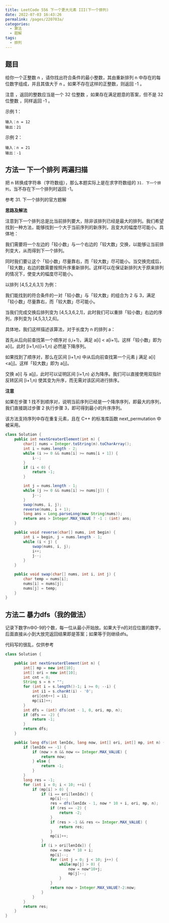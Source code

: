 ```yaml
---
title: LeetCode 556 下一个更大元素 III(下一个排列)
date: 2022-07-03 16:43:26
permalink: /pages/220703a/
categories:
  - 算法
  - 题解
tags:
  - 排列
---
```


## 题目

给你一个正整数 n ，请你找出符合条件的最小整数，其由重新排列 n 中存在的每位数字组成，并且其值大于 n 。如果不存在这样的正整数，则返回 -1 。

注意 ，返回的整数应当是一个 32 位整数 ，如果存在满足题意的答案，但不是 32 位整数 ，同样返回 -1 。

示例 1：
```
输入：n = 12
输出：21
```
示例 2：
```
输入：n = 21
输出：-1
```

## 方法一 下一个排列 两遍扫描

把 n 转换成字符串（字符数组），那么本题实际上是在求字符数组的 `31. 下一个排列`，当不存在下一个排列时返回 -1。

参考 31. 下一个排列的官方题解

**思路及解法**

注意到下一个排列总是比当前排列要大，除非该排列已经是最大的排列。我们希望找到一种方法，能够找到一个大于当前序列的新序列，且变大的幅度尽可能小。具体地：

我们需要将一个左边的「较小数」与一个右边的「较大数」交换，以能够让当前排列变大，从而得到下一个排列。

同时我们要让这个「较小数」尽量靠右，而「较大数」尽可能小。当交换完成后，「较大数」右边的数需要按照升序重新排列。这样可以在保证新排列大于原来排列的情况下，使变大的幅度尽可能小。

以排列 [4,5,2,6,3,1] 为例：

我们能找到的符合条件的一对「较小数」与「较大数」的组合为 2 与 3，满足「较小数」尽量靠右，而「较大数」尽可能小。

当我们完成交换后排列变为 [4,5,3,6,2,1]，此时我们可以重排「较小数」右边的序列，序列变为 [4,5,3,1,2,6]。

具体地，我们这样描述该算法，对于长度为 n 的排列 a：

首先从后向前查找第一个顺序对 (i,i+1)，满足 a[i] < a[i+1]。这样「较小数」即为 a[i]。此时 [i+1,n)[i+1,n) 必然是下降序列。

如果找到了顺序对，那么在区间 [i+1,n) 中从后向前查找第一个元素 j 满足 a[i]<a[j]。这样「较大数」即为 a[j]。

交换 a[i] 与 a[j]，此时可以证明区间 [i+1,n) 必为降序。我们可以直接使用双指针反转区间 [i+1,n) 使其变为升序，而无需对该区间进行排序。

**注意**

如果在步骤 1 找不到顺序对，说明当前序列已经是一个降序序列，即最大的序列，我们直接跳过步骤 2 执行步骤 3，即可得到最小的升序序列。

该方法支持序列中存在重复元素，且在 C++ 的标准库函数 next_permutation 中被采用。

```java
class Solution {
    public int nextGreaterElement(int n) {
        char[] nums = Integer.toString(n).toCharArray();
        int i = nums.length - 2;
        while (i >= 0 && nums[i] >= nums[i + 1]) {
            i--;
        }
        if (i < 0) {
            return -1;
        }

        int j = nums.length - 1;
        while (j >= 0 && nums[i] >= nums[j]) {
            j--;
        }
        swap(nums, i, j);
        reverse(nums, i + 1);
        long ans = Long.parseLong(new String(nums));
        return ans > Integer.MAX_VALUE ? -1 : (int) ans;
    }

    public void reverse(char[] nums, int begin) {
        int i = begin, j = nums.length - 1;
        while (i < j) {
            swap(nums, i, j);
            i++;
            j--;
        }
    }

    public void swap(char[] nums, int i, int j) {
        char temp = nums[i];
        nums[i] = nums[j];
        nums[j] = temp;
    }
}
```

## 方法二 暴力dfs（我的做法）

记录下数字n中0-9的个数，每一位从最小开始放。如果大于n的对应位置的数字，后面直接从小到大放完返回结果即是答案；如果等于则继续dfs。

代码写的很乱，仅供参考
```java
class Solution {

    public int nextGreaterElement(int n) {
        int[] mp = new int[10];
        int[] ori = new int[10];
        int cnt = 0;
        String s = n + "";
        for (int i = s.length()-1; i >= 0; --i) {
            int i1 = s.charAt(i) - '0';
            ori[cnt++] = i1;
            mp[i1]++;
        }
        int dfs = (int) dfs(cnt - 1, 0, ori, mp, n);
        if (dfs == -2) {
            return -1;
        }
        return dfs;
    }

    public long dfs(int lenIdx, long now, int[] ori, int[] mp, int n) {
        if (lenIdx == -1) {
            if (now > n && now <= Integer.MAX_VALUE) {
                return now;
            } else {
                return -1;
            }
        }
        long res = -1;
        for (int i = 0; i < 10; ++i) {
            if (mp[i] > 0) {
                if (i == ori[lenIdx]) {
                    mp[i]--;
                    res = dfs(lenIdx - 1, now * 10 + i, ori, mp, n);
                    if (res == -2) {
                        return -2;
                    }
                    if (res > -1 && res <= Integer.MAX_VALUE) {
                        return res;
                    }
                    mp[i]++;
                }
                if (i > ori[lenIdx]) {
                    now = now * 10 + i;
                    mp[i]--;
                    for (int j = 0; j < 10; j++) {
                        while(mp[j] > 0) {
                            now = now*10+j;
                            mp[j]--;
                        }
                    }
                    return now > Integer.MAX_VALUE?-2:now;
                }
            }
        }
        return res;
    }
}
```